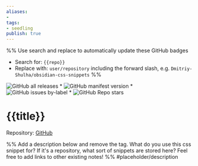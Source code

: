 ```yaml
---
aliases: 
- 
tags:
- seedling
publish: true
---
```


%% Use search and replace to automatically update these GitHub badges
- Search for: `{{repo}}`
- Replace with: `user/repository` including the forward slash, e.g. `Dmitriy-Shulha/obsidian-css-snippets`
%%

![GitHub all releases](https://img.shields.io/github/downloads/{{repo}}/total?color=573E7A&logo=github&style=for-the-badge) * ![GitHub manifest version](https://img.shields.io/github/manifest-json/v/{{repo}}?color=573E7A&logo=github&style=for-the-badge) * ![GitHub issues by-label](https://img.shields.io/github/issues/{{repo}}/help%20wanted?color=573E7A&logo=github&style=for-the-badge) * ![GitHub Repo stars](https://img.shields.io/github/stars/{{repo}}?color=573E7A&logo=github&style=for-the-badge)

# {{title}}

Repository: [GitHub](https://github.com/{{repo}})

%% Add a description below and remove the tag. What do you use this css snippet for? If it's a repository, what sort of snippets are stored here? Feel free to add links to other existing notes! %% 
#placeholder/description 

